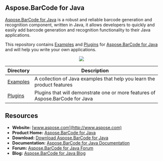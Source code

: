 ## Aspose.BarCode for Java

[Aspose.BarCode for Java](https://www.aspose.com/products/barcode/java) is a robust and reliable barcode generation and recognition component, written in Java, it allows developers to quickly and easily add barcode generation and recognition functionality to their Java applications.

This repository contains [Examples](Examples) and [Plugins](Plugins) for [Aspose.BarCode for Java](https://www.aspose.com/products/barcode/java) and will help you write your own applications.

<p align="center">

  <a title="Download complete Aspose.BarCode for Java source code" href="https://github.com/asposebarcode/Aspose_BarCode_Java/archive/master.zip">
	<img src="https://raw.github.com/AsposeExamples/java-examples-dashboard/master/images/downloadZip-Button-Large.png" />
  </a>
</p>

Directory | Description
--------- | -----------
[Examples](Examples)  | A collection of Java examples that help you learn the product features
[Plugins](Plugins) | Plugins that will demonstrate one or more features of Aspose.BarCode for Java


## Resources

+ **Website:** [www.aspose.com](http://www.aspose.com)
+ **Product Home:** [Aspose.BarCode for Java](https://www.aspose.com/products/barcode/java)
+ **Download:** [Download Aspose.BarCode for Java](https://downloads.aspose.com/barcode/java)
+ **Documentation:** [Aspose.BarCode for Java Documentation](https://docs.aspose.com//display/barcodejava/Home)
+ **Forum:** [Aspose.BarCode for Java Forum](https://www.aspose.com/community/forums/aspose.barcode-product-family/193/showforum.aspx)
+ **Blog:** [Aspose.BarCode for Java Blog](http://www.aspose.com/blogs/aspose-products/aspose-barcode-product-family.html)
